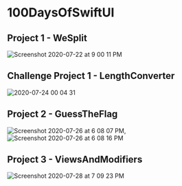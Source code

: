 # 100DaysOfSwiftUI
## Project 1 - WeSplit
![Screenshot 2020-07-22 at 9 00 11 PM](https://user-images.githubusercontent.com/31788197/88200058-3f0f0900-cc63-11ea-8cce-bc13467f6664.png)
## Challenge Project 1 - LengthConverter
![2020-07-24 00 04 31](https://user-images.githubusercontent.com/31788197/88324484-64724480-cd41-11ea-9b1d-0e3690dfe3be.jpg)
## Project 2 - GuessTheFlag
![Screenshot 2020-07-26 at 6 08 07 PM](https://user-images.githubusercontent.com/31788197/88479235-4e47cc80-cf6b-11ea-9099-947a2475bb28.png),![Screenshot 2020-07-26 at 6 08 16 PM](https://user-images.githubusercontent.com/31788197/88479283-8ea74a80-cf6b-11ea-93c0-34de295a10f7.png)
## Project 3 - ViewsAndModifiers
![Screenshot 2020-07-28 at 7 09 23 PM](https://user-images.githubusercontent.com/31788197/88673185-f0032100-d105-11ea-8c41-f411d597a8fe.png)
